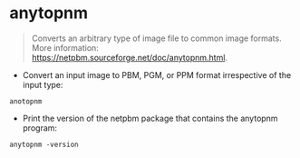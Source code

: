 # anytopnm

> Converts an arbitrary type of image file to common image formats.
> More information: <https://netpbm.sourceforge.net/doc/anytopnm.html>.

- Convert an input image to PBM, PGM, or PPM format irrespective of the input type:

`anotopnm`

- Print the version of the netpbm package that contains the anytopnm program:

`anytopnm -version`
